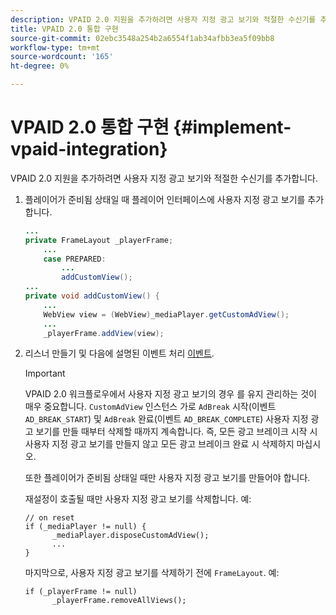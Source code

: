 ```yaml
---
description: VPAID 2.0 지원을 추가하려면 사용자 지정 광고 보기와 적절한 수신기를 추가합니다.
title: VPAID 2.0 통합 구현
source-git-commit: 02ebc3548a254b2a6554f1ab34afbb3ea5f09bb8
workflow-type: tm+mt
source-wordcount: '165'
ht-degree: 0%

---
```


# VPAID 2.0 통합 구현 {#implement-vpaid-integration}

VPAID 2.0 지원을 추가하려면 사용자 지정 광고 보기와 적절한 수신기를 추가합니다.

1. 플레이어가 준비됨 상태일 때 플레이어 인터페이스에 사용자 지정 광고 보기를 추가합니다.

   ```java
   ... 
   private FrameLayout _playerFrame; 
       ... 
       case PREPARED: 
           ... 
           addCustomView(); 
   ... 
   private void addCustomView() { 
       ... 
       WebView view = (WebView)_mediaPlayer.getCustomAdView(); 
       ... 
       _playerFrame.addView(view);
   ```

1. 리스너 만들기 및 다음에 설명된 이벤트 처리 [이벤트](../../../../tvsdk-3x-android-prog/android-3x-events-notifications/events-summary/android-3x-events-summary.md).

   >[!IMPORTANT]
   >
   >VPAID 2.0 워크플로우에서 사용자 지정 광고 보기의 경우 를 유지 관리하는 것이 매우 중요합니다. `CustomAdView` 인스턴스 가로 `AdBreak` 시작(이벤트 `AD_BREAK_START`) 및 `AdBreak` 완료(이벤트 `AD_BREAK_COMPLETE`) 사용자 지정 광고 보기를 만들 때부터 삭제할 때까지 계속합니다. 즉, 모든 광고 브레이크 시작 시 사용자 지정 광고 보기를 만들지 않고 모든 광고 브레이크 완료 시 삭제하지 마십시오.
   >
   >
   >또한 플레이어가 준비됨 상태일 때만 사용자 지정 광고 보기를 만들어야 합니다.
   >
   >
   >재설정이 호출될 때만 사용자 지정 광고 보기를 삭제합니다. 예:
   >
   >```
   >// on reset 
   >if (_mediaPlayer != null) { 
   >       _mediaPlayer.disposeCustomAdView(); 
   >       ... 
   >} 
   >
   >```
   >
   >마지막으로, 사용자 지정 광고 보기를 삭제하기 전에 `FrameLayout`. 예:
   >
   >```
   >if (_playerFrame != null) 
   >       _playerFrame.removeAllViews(); 
   >```
